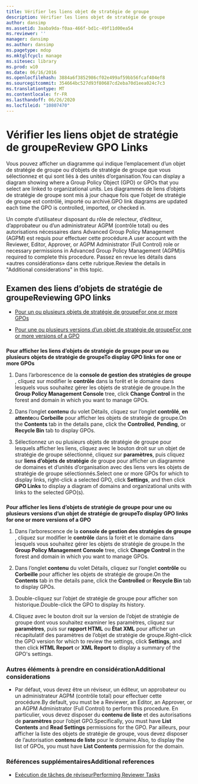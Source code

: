 ```yaml
---
title: Vérifier les liens objet de stratégie de groupe
description: Vérifier les liens objet de stratégie de groupe
author: dansimp
ms.assetid: 3aaba9da-f0aa-466f-bd1c-49f11d00ea54
ms.reviewer: ''
manager: dansimp
ms.author: dansimp
ms.pagetype: mdop
ms.mktglfcycl: manage
ms.sitesec: library
ms.prod: w10
ms.date: 06/16/2016
ms.openlocfilehash: 3884a6f3852986cf02e499af59bb56fcaf404ef8
ms.sourcegitcommit: 354664bc527d93f80687cd2eba70d1eea024c7c3
ms.translationtype: MT
ms.contentlocale: fr-FR
ms.lasthandoff: 06/26/2020
ms.locfileid: "10807470"
---
```

# <span data-ttu-id="34fed-103">Vérifier les liens objet de stratégie de groupe</span><span class="sxs-lookup"><span data-stu-id="34fed-103">Review GPO Links</span></span>


<span data-ttu-id="34fed-104">Vous pouvez afficher un diagramme qui indique l’emplacement d’un objet de stratégie de groupe ou d’objets de stratégie de groupe que vous sélectionnez et qui sont liés à des unités d’organisation.</span><span class="sxs-lookup"><span data-stu-id="34fed-104">You can display a diagram showing where a Group Policy Object (GPO) or GPOs that you select are linked to organizational units.</span></span> <span data-ttu-id="34fed-105">Les diagrammes de liens d’objets de stratégie de groupe sont mis à jour chaque fois que l’objet de stratégie de groupe est contrôlé, importé ou archivé.</span><span class="sxs-lookup"><span data-stu-id="34fed-105">GPO link diagrams are updated each time the GPO is controlled, imported, or checked in.</span></span>

<span data-ttu-id="34fed-106">Un compte d’utilisateur disposant du rôle de relecteur, d’éditeur, d’approbateur ou d’un administrateur AGPM (contrôle total) ou des autorisations nécessaires dans Advanced Group Policy Management (AGPM) est requis pour effectuer cette procédure.</span><span class="sxs-lookup"><span data-stu-id="34fed-106">A user account with the Reviewer, Editor, Approver, or AGPM Administrator (Full Control) role or necessary permissions in Advanced Group Policy Management (AGPM)is required to complete this procedure.</span></span> <span data-ttu-id="34fed-107">Passez en revue les détails dans «autres considérations» dans cette rubrique.</span><span class="sxs-lookup"><span data-stu-id="34fed-107">Review the details in "Additional considerations" in this topic.</span></span>

## <span data-ttu-id="34fed-108">Examen des liens d’objets de stratégie de groupe</span><span class="sxs-lookup"><span data-stu-id="34fed-108">Reviewing GPO links</span></span>


-   [<span data-ttu-id="34fed-109">Pour un ou plusieurs objets de stratégie de groupe</span><span class="sxs-lookup"><span data-stu-id="34fed-109">For one or more GPOs</span></span>](#bkmk-gpos)

-   [<span data-ttu-id="34fed-110">Pour une ou plusieurs versions d’un objet de stratégie de groupe</span><span class="sxs-lookup"><span data-stu-id="34fed-110">For one or more versions of a GPO</span></span>](#bkmk-gpo-versions)

### <a href="" id="bkmk-gpos"></a>

**<span data-ttu-id="34fed-111">Pour afficher les liens d’objets de stratégie de groupe pour un ou plusieurs objets de stratégie de groupe</span><span class="sxs-lookup"><span data-stu-id="34fed-111">To display GPO links for one or more GPOs</span></span>**

1.  <span data-ttu-id="34fed-112">Dans l’arborescence de la **console de gestion des stratégies de groupe** , cliquez sur modifier le **contrôle** dans la forêt et le domaine dans lesquels vous souhaitez gérer les objets de stratégie de groupe.</span><span class="sxs-lookup"><span data-stu-id="34fed-112">In the **Group Policy Management Console** tree, click **Change Control** in the forest and domain in which you want to manage GPOs.</span></span>

2.  <span data-ttu-id="34fed-113">Dans l’onglet **contenu** du volet Détails, cliquez sur l’onglet **contrôlé**, **en attente**ou **Corbeille** pour afficher les objets de stratégie de groupe.</span><span class="sxs-lookup"><span data-stu-id="34fed-113">On the **Contents** tab in the details pane, click the **Controlled**, **Pending**, or **Recycle Bin** tab to display GPOs.</span></span>

3.  <span data-ttu-id="34fed-114">Sélectionnez un ou plusieurs objets de stratégie de groupe pour lesquels afficher les liens, cliquez avec le bouton droit sur un objet de stratégie de groupe sélectionné, cliquez sur **paramètres**, puis cliquez sur **liens d’objets de stratégie** de groupe pour afficher un diagramme de domaines et d’unités d’organisation avec des liens vers les objets de stratégie de groupe sélectionnés.</span><span class="sxs-lookup"><span data-stu-id="34fed-114">Select one or more GPOs for which to display links, right-click a selected GPO, click **Settings**, and then click **GPO Links** to display a diagram of domains and organizational units with links to the selected GPO(s).</span></span>

### <a href="" id="bkmk-gpo-versions"></a>

**<span data-ttu-id="34fed-115">Pour afficher les liens d’objets de stratégie de groupe pour une ou plusieurs versions d’un objet de stratégie de groupe</span><span class="sxs-lookup"><span data-stu-id="34fed-115">To display GPO links for one or more versions of a GPO</span></span>**

1.  <span data-ttu-id="34fed-116">Dans l’arborescence de la **console de gestion des stratégies de groupe** , cliquez sur modifier le **contrôle** dans la forêt et le domaine dans lesquels vous souhaitez gérer les objets de stratégie de groupe.</span><span class="sxs-lookup"><span data-stu-id="34fed-116">In the **Group Policy Management Console** tree, click **Change Control** in the forest and domain in which you want to manage GPOs.</span></span>

2.  <span data-ttu-id="34fed-117">Dans l’onglet **contenu** du volet Détails, cliquez sur l’onglet **contrôle** ou **Corbeille** pour afficher les objets de stratégie de groupe.</span><span class="sxs-lookup"><span data-stu-id="34fed-117">On the **Contents** tab in the details pane, click the **Controlled** or **Recycle Bin** tab to display GPOs.</span></span>

3.  <span data-ttu-id="34fed-118">Double-cliquez sur l’objet de stratégie de groupe pour afficher son historique.</span><span class="sxs-lookup"><span data-stu-id="34fed-118">Double-click the GPO to display its history.</span></span>

4.  <span data-ttu-id="34fed-119">Cliquez avec le bouton droit sur la version de l’objet de stratégie de groupe dont vous souhaitez examiner les paramètres, cliquez sur **paramètres**, puis sur **rapport HTML** ou **État XML** pour afficher un récapitulatif des paramètres de l’objet de stratégie de groupe.</span><span class="sxs-lookup"><span data-stu-id="34fed-119">Right-click the GPO version for which to review the settings, click **Settings**, and then click **HTML Report** or **XML Report** to display a summary of the GPO's settings.</span></span>

### <span data-ttu-id="34fed-120">Autres éléments à prendre en considération</span><span class="sxs-lookup"><span data-stu-id="34fed-120">Additional considerations</span></span>

-   <span data-ttu-id="34fed-121">Par défaut, vous devez être un réviseur, un éditeur, un approbateur ou un administrateur AGPM (contrôle total) pour effectuer cette procédure.</span><span class="sxs-lookup"><span data-stu-id="34fed-121">By default, you must be a Reviewer, an Editor, an Approver, or an AGPM Administrator (Full Control) to perform this procedure.</span></span> <span data-ttu-id="34fed-122">En particulier, vous devez disposer du **contenu de liste** et des autorisations de **paramètres** pour l’objet GPO.</span><span class="sxs-lookup"><span data-stu-id="34fed-122">Specifically, you must have **List Contents** and **Read Settings** permissions for the GPO.</span></span> <span data-ttu-id="34fed-123">Par ailleurs, pour afficher la liste des objets de stratégie de groupe, vous devez disposer de l’autorisation **contenu de liste** pour le domaine.</span><span class="sxs-lookup"><span data-stu-id="34fed-123">Also, to display the list of GPOs, you must have **List Contents** permission for the domain.</span></span>

### <span data-ttu-id="34fed-124">Références supplémentaires</span><span class="sxs-lookup"><span data-stu-id="34fed-124">Additional references</span></span>

-   [<span data-ttu-id="34fed-125">Exécution de tâches de réviseur</span><span class="sxs-lookup"><span data-stu-id="34fed-125">Performing Reviewer Tasks</span></span>](performing-reviewer-tasks-agpm40.md)

 

 





